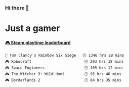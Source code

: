 ### Hi there 👋
# Just a gamer

<!-- steam-box start -->
#### <a href="https://gist.github.com/0cba8b0651b88aba04324d78de487842" target="_blank">🎮 Steam playtime leaderboard</a>
```text
🔫 Tom Clancy's Rainbow Six Siege   🕘 1346 hrs 28 mins
🎮 Robocraft                        🕘 293 hrs 18 mins
🎮 Space Engineers                  🕘 105 hrs 12 mins
🎮 The Witcher 3: Wild Hunt         🕘 95 hrs 46 mins
🎮 Borderlands 2                    🕘 84 hrs 35 mins
```
<!-- Powered by https://github.com/YouEclipse/steam-box . -->
<!-- steam-box end -->
